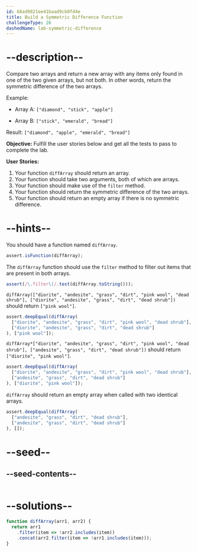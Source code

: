 ```yaml
---
id: 68ad9821ee41baad9cb0fd4e
title: Build a Symmetric Difference Function
challengeType: 26
dashedName: lab-symmetric-difference
---
```


# --description--

Compare two arrays and return a new array with any items only found in one of the two given arrays, but not both. In other words, return the symmetric difference of the two arrays.

Example:

- Array A: `["diamond", "stick", "apple"]`

- Array B: `["stick", "emerald", "bread"]`

Result: `["diamond", "apple", "emerald", "bread"]`

**Objective:** Fulfill the user stories below and get all the tests to pass to complete the lab.

**User Stories:**

1. Your function `diffArray` should return an array.
2. Your function should take two arguments, both of which are arrays.
3. Your function should make use of the `filter` method.
4. Your function should return the symmetric difference of the two arrays.  
5. Your function should return an empty array if there is no symmetric difference.


# --hints--

You should have a function named `diffArray`.

```js
assert.isFunction(diffArray);
```

The `diffArray` function should use the `filter` method to filter out items that are present in both arrays.

```js
assert(/\.filter\(/.test(diffArray.toString()));
```

`diffArray(["diorite", "andesite", "grass", "dirt", "pink wool", "dead shrub"], ["diorite", "andesite", "grass", "dirt", "dead shrub"])` should return `["pink wool"]`.

```js
assert.deepEqual(diffArray(
  ["diorite", "andesite", "grass", "dirt", "pink wool", "dead shrub"],
  ["diorite", "andesite", "grass", "dirt", "dead shrub"]
), ["pink wool"]);
```

`diffArray*["diorite", "andesite", "grass", "dirt", "pink wool", "dead shrub"], ["andesite", "grass", "dirt", "dead shrub"])` should return `["diorite", "pink wool"]`.

```js
assert.deepEqual(diffArray(
  ["diorite", "andesite", "grass", "dirt", "pink wool", "dead shrub"],
  ["andesite", "grass", "dirt", "dead shrub"]
), ["diorite", "pink wool"]);
```

`diffArray` should return an empty array when called with two identical arrays.

```js
assert.deepEqual(diffArray(
  ["andesite", "grass", "dirt", "dead shrub"],
  ["andesite", "grass", "dirt", "dead shrub"]
), []);
```

# --seed--

## --seed-contents--

```js

```

# --solutions--

```js
function diffArray(arr1, arr2) {
  return arr1
    .filter(item => !arr2.includes(item))
    .concat(arr2.filter(item => !arr1.includes(item)));
}
```
